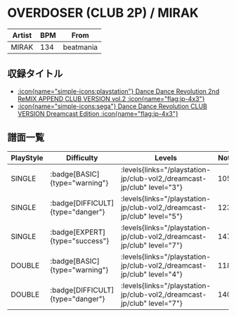 # OVERDOSER (CLUB 2P) / MIRAK

|Artist|BPM|From|
|------|---|----|
|MIRAK|134|beatmania|

## 収録タイトル

- [:icon{name="simple-icons:playstation"} Dance Dance Revolution 2nd ReMIX APPEND CLUB VERSION vol.2 :icon{name="flag:jp-4x3"}](/playstation-jp/club-vol2)
- [:icon{name="simple-icons:sega"} Dance Dance Revolution CLUB VERSION Dreamcast Edition :icon{name="flag:jp-4x3"}](/dreamcast-jp/club)

## 譜面一覧

|PlayStyle|Difficulty|Levels|Notes|Movie|
|---------|----------|------|-----|-----|
|SINGLE| :badge[BASIC]{type="warning"}| :levels{links="/playstation-jp/club-vol2,/dreamcast-jp/club" level="3"}|105/0||
|SINGLE| :badge[DIFFICULT]{type="danger"}| :levels{links="/playstation-jp/club-vol2,/dreamcast-jp/club" level="5"}|123/0||
|SINGLE| :badge[EXPERT]{type="success"}| :levels{links="/playstation-jp/club-vol2,/dreamcast-jp/club" level="7"}|147/0||
|DOUBLE| :badge[BASIC]{type="warning"}| :levels{links="/playstation-jp/club-vol2,/dreamcast-jp/club" level="4"}|118/0||
|DOUBLE| :badge[DIFFICULT]{type="danger"}| :levels{links="/playstation-jp/club-vol2,/dreamcast-jp/club" level="7"}|140/0||
